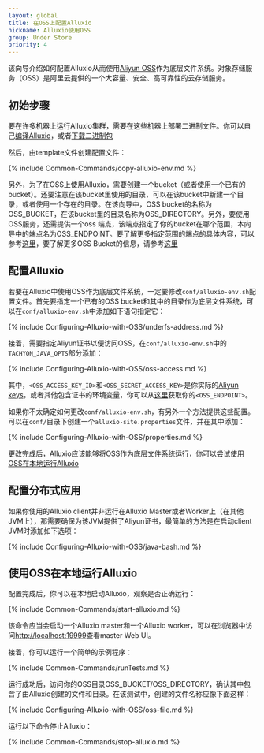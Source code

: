 ```yaml
---
layout: global
title: 在OSS上配置Alluxio
nickname: Alluxio使用OSS
group: Under Store
priority: 4
---
```


该向导介绍如何配置Alluxio从而使用[Aliyun OSS](http://www.aliyun.com/product/oss/?lang=en)作为底层文件系统。对象存储服务（OSS）是阿里云提供的一个大容量、安全、高可靠性的云存储服务。

## 初始步骤

要在许多机器上运行Alluxio集群，需要在这些机器上部署二进制文件。你可以自己[编译Alluxio](Building-Alluxio-Master-Branch.html)，或者[下载二进制包](Running-Alluxio-Locally.html)

然后，由template文件创建配置文件：

{% include Common-Commands/copy-alluxio-env.md %}

另外，为了在OSS上使用Alluxio，需要创建一个bucket（或者使用一个已有的bucket）。还要注意在该bucket里使用的目录，可以在该bucket中新建一个目录，或者使用一个存在的目录。在该向导中，OSS bucket的名称为OSS_BUCKET，在该bucket里的目录名称为OSS_DIRECTORY。另外，要使用OSS服务，还需提供一个oss 端点，该端点指定了你的bucket在哪个范围，本向导中的端点名为OSS_ENDPOINT。要了解更多指定范围的端点的具体内容，可以参考[这里](http://intl.aliyun.com/docs#/pub/oss_en_us/product-documentation/domain-region)，要了解更多OSS Bucket的信息，请参考[这里](http://intl.aliyun.com/docs#/pub/oss_en_us/product-documentation/function&bucket)

## 配置Alluxio

若要在Alluxio中使用OSS作为底层文件系统，一定要修改`conf/alluxio-env.sh`配置文件。首先要指定一个已有的OSS bucket和其中的目录作为底层文件系统，可以在`conf/alluxio-env.sh`中添加如下语句指定它：

{% include Configuring-Alluxio-with-OSS/underfs-address.md %}

接着，需要指定Aliyun证书以便访问OSS，在`conf/alluxio-env.sh`中的`TACHYON_JAVA_OPTS`部分添加：

{% include Configuring-Alluxio-with-OSS/oss-access.md %}

其中，`<OSS_ACCESS_KEY_ID>`和`<OSS_SECRET_ACCESS_KEY>`是你实际的[Aliyun keys](https://ak-console.aliyun.com/#/accesskey)，或者其他包含证书的环境变量，你可以从[这里](http://intl.aliyun.com/docs#/pub/oss_en_us/product-documentation/domain-region)获取你的`<OSS_ENDPOINT>`。

如果你不太确定如何更改`conf/alluxio-env.sh`，有另外一个方法提供这些配置。可以在`conf/`目录下创建一个`alluxio-site.properties`文件，并在其中添加：

{% include Configuring-Alluxio-with-OSS/properties.md %}

更改完成后，Alluxio应该能够将OSS作为底层文件系统运行，你可以尝试[使用OSS在本地运行Alluxio](#running-alluxio-locally-with-s3)

## 配置分布式应用

如果你使用的Alluxio client并非运行在Alluxio Master或者Worker上（在其他JVM上），那需要确保为该JVM提供了Aliyun证书，最简单的方法是在启动client JVM时添加如下选项：

{% include Configuring-Alluxio-with-OSS/java-bash.md %}

## 使用OSS在本地运行Alluxio

配置完成后，你可以在本地启动Alluxio，观察是否正确运行：

{% include Common-Commands/start-alluxio.md %}

该命令应当会启动一个Alluxio master和一个Alluxio worker，可以在浏览器中访问[http://localhost:19999](http://localhost:19999)查看master Web UI。

接着，你可以运行一个简单的示例程序：

{% include Common-Commands/runTests.md %}

运行成功后，访问你的OSS目录OSS_BUCKET/OSS_DIRECTORY，确认其中包含了由Alluxio创建的文件和目录。在该测试中，创建的文件名称应像下面这样：

{% include Configuring-Alluxio-with-OSS/oss-file.md %}

运行以下命令停止Alluxio：

{% include Common-Commands/stop-alluxio.md %}
